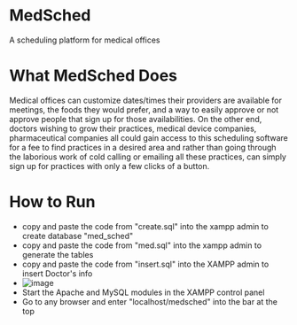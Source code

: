 # MedSched
A scheduling platform for medical offices

# What MedSched Does
Medical offices can customize dates/times their providers are available for meetings, the foods they would prefer, and a way to easily approve or not approve people that sign up for those availabilities.
On the other end, doctors wishing to grow their practices, medical device companies, pharmaceutical companies all could gain access to this scheduling software for a fee to find practices in a desired area and
rather than going through the laborious work of cold calling or emailing all these practices, can simply sign up for practices with only a few clicks of a button.

# How to Run
- copy and paste the code from "create.sql" into the xampp admin to create database "med_sched"
- copy and paste the code from "med.sql" into the xampp admin to generate the tables
- copy and paste the code from "insert.sql" into the XAMPP admin to insert Doctor's info
- ![image](https://github.com/ethanluu333/medsched/assets/60045116/fe984c7f-76ab-4f24-8b87-cd4b5993fb33)
- Start the Apache and MySQL modules in the XAMPP control panel 
- Go to any browser and enter "localhost/medsched" into the bar at the top 
